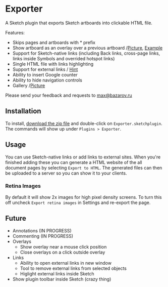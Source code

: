 # Exporter

A Sketch plugin that exports Sketch artboards into clickable HTML file. 

Features:
- Skips pages and artboards with * prefix 
- Show artboard as an overlay over a previous artboard  /[Picture](https://github.com/MaxBazarov/exporter/raw/master/tests/Pictures/Link-ModalArtboard.png), [Example](https://github.com/MaxBazarov/exporter/raw/master/tests/Link-ModalArtboard.sketch)
- Support for Sketch-native links (including Back links, cross-page links, links inside Symbols and overrided hotspot links)
- Single HTML file with links highlighting
- Support for external links / [Hint](https://github.com/MaxBazarov/exporter/blob/master/Hints.md#hint2)
- Ability to insert Google counter
- Ability to hide navigation controls
- Gallery /[Picture](https://github.com/MaxBazarov/exporter/raw/master/tests/Pictures/Gallery.png)

Please send your feedback and requests to max@bazarov.ru

## Installation

To install, [download the zip file](https://github.com/MaxBazarov/exporter/raw/master/Exporter.sketchplugin.zip) and double-click on `Exporter.sketchplugin`. The commands will show up under `Plugins > Exporter`. 

## Usage

You can use Sketch-native links or add links to external sites. When you're finished adding these you can generate a HTML website of the all document pages by selecting `Export to HTML`. The generated files can then be uploaded to a server so you can show it to your clients. 

### Retina Images
 
By default it will show 2x images for high pixel density screens. To turn this off uncheck `Export retina images` in Settings and re-export the page.

## Future 
* Annotations (IN PROGRESS)
* Commenting (IN PROGRESS)
* Overlays
  * Show overlay near a mouse click position
  * Close overlays on a click outside overlay
* Links
  * Ability to open external links in new window
  * Tool to remove external links from selected objects
  * Higlight external links inside Sketch
* Show plugin toolbar inside Sketch (crazy thing)
